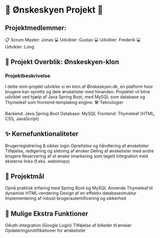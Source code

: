 # 🌟 Ønskeskyen Projekt 🎁
## Projektmedlemmer:
📋 Scrum Master: Jonas
💻 Udvikler: Gustav
💻 Udvikler: Frederik
💻 Udvikler: Long

## 🚀 Projekt Overblik: Ønskeskyen-klon
### Projektbeskrivelse
I dette mini-projekt udvikler vi en klon af Ønskeskyen.dk, en platform hvor brugere kan oprette og dele ønskelister med hinanden. Projektet vil blive udviklet ved hjælp af Java Spring Boot, med MySQL som database og Thymeleaf som frontend-templating engine.
🛠 Teknologier

Backend: Java Spring Boot
Database: MySQL
Frontend: Thymeleaf (HTML, CSS, JavaScript)

## ✨ Kernefunktionaliteter

Brugerregistrering & sikker login
Oprettelse og håndtering af ønskelister
Tilføjelse, redigering og sletning af ønsker
Deling af ønskelister med andre brugere
Reservering af et ønske (markering som taget)
Integration med eksterne links (f.eks. webshops)

## 🎯 Projektmål

Opnå praktisk erfaring med Spring Boot og MySQL
Anvende Thymeleaf til dynamisk HTML-rendering
Design af en effektiv databasestruktur
Implementering af robust brugerautentificering og sikkerhed

## 🌈 Mulige Ekstra Funktioner

OAuth-integration (Google Login)
Tilføjelse af billeder til ønsker
Opdateringsnotifikationer for ønskelister
